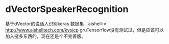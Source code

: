 # dVectorSpeakerRecognition
基于dVector的说话人识别keras
数据集：aishell-v http://www.aishelltech.com/kysjcp
gruTensorflow没有测试过，但是应该可以加入挺多东西的，现在还是个不完善版。
